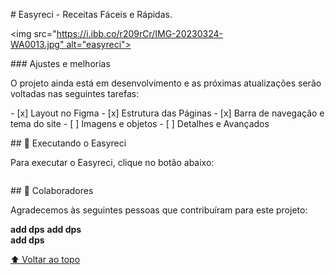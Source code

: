 # Easyreci - Receitas Fáceis e Rápidas.

  
 
  
 <img src="https://i.ibb.co/r209rCr/IMG-20230324-WA0013.jpg" alt="easyreci"> 
  
  
 ### Ajustes e melhorias 
  
 O projeto ainda está em desenvolvimento e as próximas atualizações serão voltadas nas seguintes tarefas: 
  
 - [x] Layout no Figma
 - [x] Estrutura das Páginas 
 - [x] Barra de navegação e tema do site 
 - [ ] Imagens e objetos 
 - [ ] Detalhes e Avançados 
  
  
 ## 🚀 Executando o Easyreci
  
 Para executar o Easyreci, clique no botão abaixo: 
  
 <a href="#"><img src=""></a>
  
  ## 🤝 Colaboradores 
  
 Agradecemos às seguintes pessoas que contribuíram para este projeto: 
  
   <b>add dps</b>
   <b>add dps</b>  
   <b>add dps</b>
  
 [⬆ Voltar ao topo](#nome-do-projeto)<br>